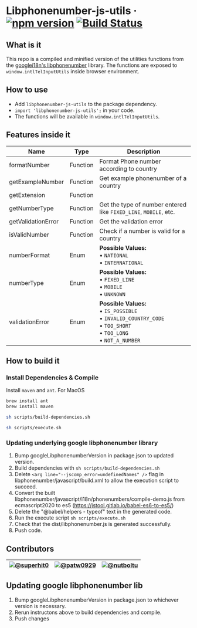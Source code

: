 # Libphonenumber-js-utils &middot; [![npm version](https://badge.fury.io/js/libphonenumber-js-utils.svg)](https://www.npmjs.com/package/libphonenumber-js-utils) [![Build Status](https://travis-ci.org/patw0929/libphonenumber-js-utils.svg)](https://travis-ci.org/patw0929/libphonenumber-js-utils)

## What is it

This repo is a compiled and minified version of the utilities functions from the [googlei18n's libphonenumber](https://github.com/googlei18n/libphonenumber) library.
The functions are exposed to `window.intlTelInputUtils` inside browser environment.

## How to use

* Add `libphonenumber-js-utils` to the package dependency.
* `import 'libphonenumber-js-utils';` in your code.
* The functions will be available in `window.intlTelInputUtils`.

## Features inside it

Name | Type | Description
-----|------|---------------
formatNumber | Function | Format Phone number according to country
getExampleNumber | Function | Get example phonenumber of a country
getExtension | Function |
getNumberType | Function | Get the type of number entered like `FIXED_LINE`, `MOBILE`, etc.
getValidationError | Function | Get the validation error
isValidNumber | Function | Check if a number is valid for a country
numberFormat | Enum | **Possible Values:**<br>&bull; `NATIONAL` <br>&bull; `INTERNATIONAL`
numberType | Enum | **Possible Values:**<br>&bull; `FIXED_LINE` <br>&bull; `MOBILE` <br>&bull; `UNKNOWN`
validationError | Enum | **Possible Values:**<br>&bull; `IS_POSSIBLE` <br>&bull; `INVALID_COUNTRY_CODE` <br>&bull; `TOO_SHORT` <br>&bull; `TOO_LONG` <br>&bull; `NOT_A_NUMBER`

## How to build it

### Install Dependencies & Compile

Install `maven` and `ant`. For MacOS

```sh
brew install ant
brew install maven
```

```sh
sh scripts/build-dependencies.sh
```

```sh
sh scripts/execute.sh
```

### Updating underlying google libphonenumber library

1. Bump googleLibphonenumberVersion in package.json to updated version.
2. Build dependencies with `sh scripts/build-dependencies.sh`
3. Delete `<arg line="--jscomp_error=undefinedNames" />` flag in libphonenumber/javascript/build.xml to allow the execution script to succeed.
4. Convert the built libphonenumber/javascript/i18n/phonenumbers/compile-demo.js from ecmascript2020 to es5 (https://jstool.gitlab.io/babel-es6-to-es5/)
5. Delete the "@babel/helpers - typeof" text in the generated code.
6. Run the execute script `sh scripts/execute.sh`
7. Check that the dist/libphonenumber.js is generated successfully.
8. Push code.

## Contributors

[![@superhit0](https://avatars.githubusercontent.com/superhit0?size=50)](https://github.com/superhit0) | [![@patw0929](https://avatars.githubusercontent.com/patw0929?size=50)](https://github.com/patw0929) | [![@nutboltu](https://avatars.githubusercontent.com/nutboltu?size=50)](https://github.com/nutboltu)
----|-----|-----

## Updating google libphonenumber lib
1. Bump googleLibphonenumberVersion in package.json to whichever version is necessary.
2. Rerun instructons above to build dependencies and compile.
3. Push changes
